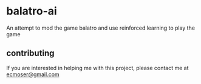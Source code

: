 # balatro-ai
An attempt to mod the game balatro and use reinforced learning to play the game

## contributing
If you are interested in helping me with this project, please contact me at ecmoser@gmail.com
